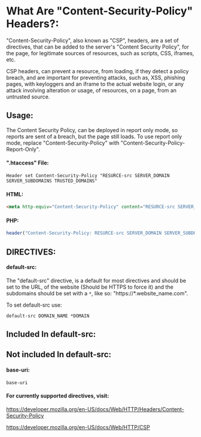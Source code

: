 # What Are "Content-Security-Policy" Headers?:
"Content-Security-Policy", also known as "CSP", headers, are a set of directives, that can be added to the server's "Content Security Policy", for the page, for legitimate sources of resources, such as scripts, CSS, iframes, etc.

CSP headers, can prevent a resource, from loading, if they detect a policy breach, and are important for preventing attacks, such as, XSS, phishing pages, with keyloggers and an iframe to the actual website login, or any attack involving alteration or usage, of resources, on a page, from an untrusted source.

## Usage:
The Content Security Policy, can be deployed in report only mode, so reports are sent of a breach, but the page still loads.
To use report only mode, replace "Content-Security-Policy" with "Content-Security-Policy-Report-Only".

#### ".htaccess" File:
`Header set Content-Security-Policy "RESURCE-src SERVER_DOMAIN SERVER_SUBDOMAINS TRUSTED_DOMAINS"`

#### HTML:
```html
<meta http-equiv="Content-Security-Policy" content="RESURCE-src SERVER_DOMAIN SERVER_SUBDOMAINS TRUSTED_DOMAINS"/>
```

#### PHP:
```php
header("Content-Security-Policy: RESURCE-src SERVER_DOMAIN SERVER_SUBDOMAINS TRUSTED_DOMAINS);
```

## DIRECTIVES:

#### default-src:
The "default-src" directive, is a default for most directives and should be set to the URL, of the website (Should be HTTPS to force it) and the subdomains should be set with a `*`, like so: "https://*.website_name.com".

To set default-src use:

`default-src DOMAIN_NAME *DOMAIN`

## Included In default-src:

## Not included In default-src:

#### base-uri:

`base-uri`

#### For currently supported directives, visit:

https://developer.mozilla.org/en-US/docs/Web/HTTP/Headers/Content-Security-Policy

https://developer.mozilla.org/en-US/docs/Web/HTTP/CSP
